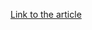 [Link to the article](https://news.sophos.com/en-us/2021/05/05/intervention-halts-a-proxylogon-enabled-attack)
